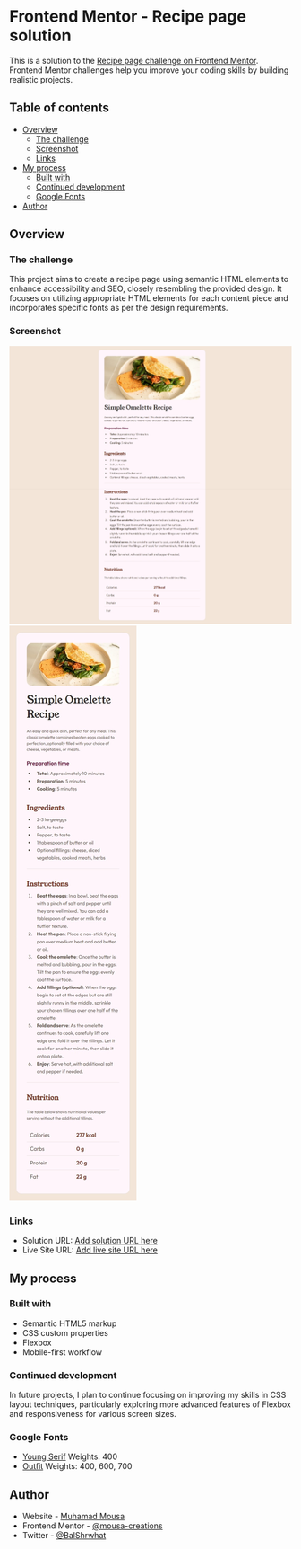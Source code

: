 # Frontend Mentor - Recipe page solution

This is a solution to the [Recipe page challenge on Frontend Mentor](https://www.frontendmentor.io/challenges/recipe-page-KiTsR8QQKm). Frontend Mentor challenges help you improve your coding skills by building realistic projects.

## Table of contents

- [Overview](#overview)
  - [The challenge](#the-challenge)
  - [Screenshot](#screenshot)
  - [Links](#links)
- [My process](#my-process)
  - [Built with](#built-with)
  - [Continued development](#continued-development)
  - [Google Fonts ](#google-fonts)
- [Author](#author)


## Overview

### The challenge
This project aims to create a recipe page using semantic HTML elements to enhance accessibility and SEO, closely resembling the provided design. It focuses on utilizing appropriate HTML elements for each content piece and incorporates specific fonts as per the design requirements.


### Screenshot

![Desktop](/Screenshot_desktop.jpeg)
![Mobile](/Screenshot_mobile.jpeg)


### Links

- Solution URL: [Add solution URL here](https://your-solution-url.com)
- Live Site URL: [Add live site URL here](https://your-live-site-url.com)


## My process

### Built with

- Semantic HTML5 markup
- CSS custom properties
- Flexbox
- Mobile-first workflow



### Continued development

In future projects, I plan to continue focusing on improving my skills in CSS layout techniques, particularly exploring more advanced features of Flexbox and responsiveness for various screen sizes.


### Google Fonts

- [Young Serif](https://fonts.google.com/specimen/Young+Serif)
Weights: 400
- [Outfit](https://fonts.google.com/specimen/Outfit)
Weights: 400, 600, 700


## Author

- Website - [Muhamad Mousa](https://www.arabtoutrial.com/)
- Frontend Mentor - [@mousa-creations](https://www.frontendmentor.io/profile/mousa-creations)
- Twitter - [@BalShrwhat](https://www.twitter.com/Musa_Hub)


